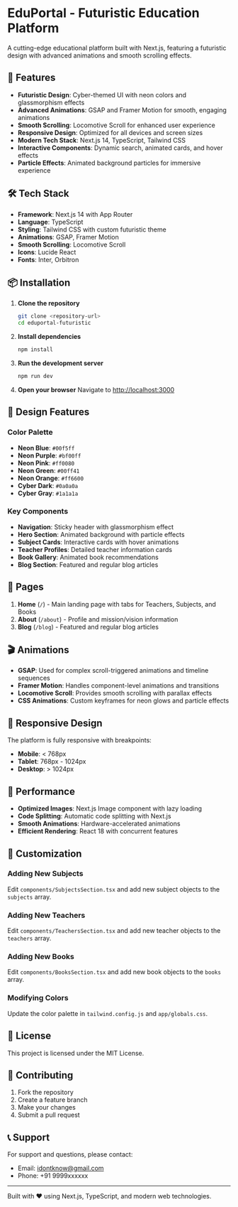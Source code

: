 # EduPortal - Futuristic Education Platform

A cutting-edge educational platform built with Next.js, featuring a futuristic design with advanced animations and smooth scrolling effects.

## 🚀 Features

- **Futuristic Design**: Cyber-themed UI with neon colors and glassmorphism effects
- **Advanced Animations**: GSAP and Framer Motion for smooth, engaging animations
- **Smooth Scrolling**: Locomotive Scroll for enhanced user experience
- **Responsive Design**: Optimized for all devices and screen sizes
- **Modern Tech Stack**: Next.js 14, TypeScript, Tailwind CSS
- **Interactive Components**: Dynamic search, animated cards, and hover effects
- **Particle Effects**: Animated background particles for immersive experience

## 🛠️ Tech Stack

- **Framework**: Next.js 14 with App Router
- **Language**: TypeScript
- **Styling**: Tailwind CSS with custom futuristic theme
- **Animations**: GSAP, Framer Motion
- **Smooth Scrolling**: Locomotive Scroll
- **Icons**: Lucide React
- **Fonts**: Inter, Orbitron

## 📦 Installation

1. **Clone the repository**
   ```bash
   git clone <repository-url>
   cd eduportal-futuristic
   ```

2. **Install dependencies**
   ```bash
   npm install
   ```

3. **Run the development server**
   ```bash
   npm run dev
   ```

4. **Open your browser**
   Navigate to [http://localhost:3000](http://localhost:3000)

## 🎨 Design Features

### Color Palette
- **Neon Blue**: `#00f5ff`
- **Neon Purple**: `#bf00ff`
- **Neon Pink**: `#ff0080`
- **Neon Green**: `#00ff41`
- **Neon Orange**: `#ff6600`
- **Cyber Dark**: `#0a0a0a`
- **Cyber Gray**: `#1a1a1a`

### Key Components
- **Navigation**: Sticky header with glassmorphism effect
- **Hero Section**: Animated background with particle effects
- **Subject Cards**: Interactive cards with hover animations
- **Teacher Profiles**: Detailed teacher information cards
- **Book Gallery**: Animated book recommendations
- **Blog Section**: Featured and regular blog articles

## 🎯 Pages

1. **Home** (`/`) - Main landing page with tabs for Teachers, Subjects, and Books
2. **About** (`/about`) - Profile and mission/vision information
3. **Blog** (`/blog`) - Featured and regular blog articles

## 🎬 Animations

- **GSAP**: Used for complex scroll-triggered animations and timeline sequences
- **Framer Motion**: Handles component-level animations and transitions
- **Locomotive Scroll**: Provides smooth scrolling with parallax effects
- **CSS Animations**: Custom keyframes for neon glows and particle effects

## 📱 Responsive Design

The platform is fully responsive with breakpoints:
- **Mobile**: < 768px
- **Tablet**: 768px - 1024px
- **Desktop**: > 1024px

## 🚀 Performance

- **Optimized Images**: Next.js Image component with lazy loading
- **Code Splitting**: Automatic code splitting with Next.js
- **Smooth Animations**: Hardware-accelerated animations
- **Efficient Rendering**: React 18 with concurrent features

## 🎨 Customization

### Adding New Subjects
Edit `components/SubjectsSection.tsx` and add new subject objects to the `subjects` array.

### Adding New Teachers
Edit `components/TeachersSection.tsx` and add new teacher objects to the `teachers` array.

### Adding New Books
Edit `components/BooksSection.tsx` and add new book objects to the `books` array.

### Modifying Colors
Update the color palette in `tailwind.config.js` and `app/globals.css`.

## 📄 License

This project is licensed under the MIT License.

## 🤝 Contributing

1. Fork the repository
2. Create a feature branch
3. Make your changes
4. Submit a pull request

## 📞 Support

For support and questions, please contact:
- Email: idontknow@gmail.com
- Phone: +91 9999xxxxxx

---

Built with ❤️ using Next.js, TypeScript, and modern web technologies.
